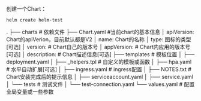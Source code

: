 创建一个Chart：
```shell
helm create helm-test

```
.
├── charts # 依赖文件
├── Chart.yaml #当前chart的基本信息
│       apiVersion: Chart的apiVerion，目前默认都是V2
│       name: Chart的名称
│       type: 图标的类型[可选]
│       version: # Chart自己的版本号
│       appVersion: # Chart内应用的版本号[可选]
│       description: # Chart描述信息[可选]
├── templates # 模板位置
│      ├── deployment.yaml
│      ├── _helpers.tpl # 自定义的模板或函数
│      ├── hpa.yaml # 水平自动扩展[可选]
│      ├── ingress.yaml # ingress配置
│      ├── NOTES.txt  # Chart安装完成后的提示信息
│      ├── serviceaccount.yaml 
│      ├── service.yaml
│      └── tests # 测试文件
│          └── test-connection.yaml
└── values.yaml # 配置全局变量或一些参数